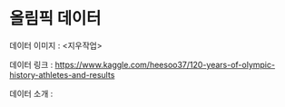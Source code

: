 올림픽 데이터
=======================

데이터 이미지 : <지우작업>


데이터 링크 : https://www.kaggle.com/heesoo37/120-years-of-olympic-history-athletes-and-results


데이터 소개 : 





